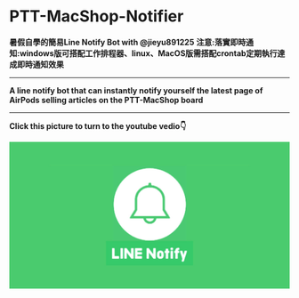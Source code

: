 # PTT-MacShop-Notifier
**暑假自學的簡易Line Notify Bot with @jieyu891225**
**注意:落實即時通知:windows版可搭配工作排程器、linux、MacOS版需搭配crontab定期執行達成即時通知效果**
****
**A line notify bot that can instantly notify yourself the latest page of AirPods selling articles on the PTT-MacShop board**
****
**Click this picture to turn to the youtube vedio👇**

[![IMAGE ALT TEXT](https://github.com/Emily-Weng/PTT-MacShop-Notifier/blob/main/line-notify.jpg)](https://www.youtube.com/watch?v=yw8b3av3hro "PTT-MacShop-Notifier成果展示")







